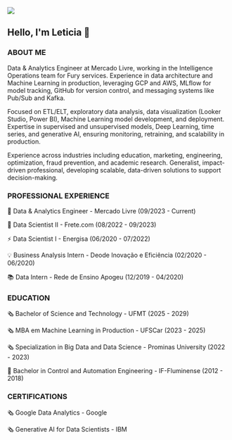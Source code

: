 ![](https://komarev.com/ghpvc/?username=leticiagcsilva)

## Hello, I'm Leticia 👋

### ABOUT ME
Data & Analytics Engineer at Mercado Livre, working in the Intelligence Operations team for Fury services. Experience in data architecture and Machine Learning in production, leveraging GCP and AWS, MLflow for model tracking, GitHub for version control, and messaging systems like Pub/Sub and Kafka. 

Focused on ETL/ELT, exploratory data analysis, data visualization (Looker Studio, Power BI), Machine Learning model development, and deployment. Expertise in supervised and unsupervised models, Deep Learning, time series, and generative AI, ensuring monitoring, retraining, and scalability in production. 

Experience across industries including education, marketing, engineering, optimization, fraud prevention, and academic research. Generalist, impact-driven professional, developing scalable, data-driven solutions to support decision-making.

### PROFESSIONAL EXPERIENCE
🛒  Data & Analytics Engineer - Mercado Livre (09/2023 - Current)

🚚  Data Scientist II - Frete.com (08/2022 - 09/2023)

⚡ Data Scientist I - Energisa (06/2020 - 07/2022)

💡 Business Analysis Intern - Deode Inovação e Eficiência (02/2020 - 06/2020)

📚 Data Intern - Rede de Ensino Apogeu (12/2019 - 04/2020)

### EDUCATION
🗞️ Bachelor of Science and Technology - UFMT (2025 - 2029)

🗞️ MBA em Machine Learning in Production - UFSCar (2023 - 2025)

🗞️ Specialization in Big Data and Data Science - Prominas University (2022 - 2023)

🤖 Bachelor in Control and Automation Engineering - IF-Fluminense (2012 - 2018)

### CERTIFICATIONS
🗞️ Google Data Analytics - Google

🗞️ Generative AI for Data Scientists - IBM
